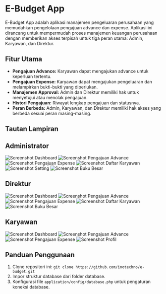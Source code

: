 # E-Budget App

E-Budget App adalah aplikasi manajemen pengeluaran perusahaan yang memudahkan pengelolaan pengajuan advance dan expense. Aplikasi ini dirancang untuk mempermudah proses manajemen keuangan perusahaan dengan memberikan akses terpisah untuk tiga peran utama: Admin, Karyawan, dan Direktur.

## Fitur Utama

- **Pengajuan Advance:** Karyawan dapat mengajukan advance untuk keperluan tertentu.
- **Pengajuan Expense:** Karyawan dapat mengajukan pengeluaran dan melampirkan bukti-bukti yang diperlukan.
- **Manajemen Approval:** Admin dan Direktur memiliki hak untuk menyetujui atau menolak pengajuan.
- **Histori Pengajuan:** Riwayat lengkap pengajuan dan statusnya.
- **Peran Berbeda:** Admin, Karyawan, dan Direktur memiliki hak akses yang berbeda sesuai peran masing-masing.

## Tautan Lampiran

## Administrator
![Screenshot Dashboard](screenshot/Administrator/Dashboard.png)
![Screenshot Pengajuan Advance](screenshot/Administrator/PengajuanAdvance.png)
![Screenshot Pengajuan Expense](screenshot/Administrator/PengajuanExpanse.png)
![Screenshot Daftar Karyawan](screenshot/Administrator/DaftarKaryawan.png)
![Screenshot Setting](screenshot/Administrator/Setting.png)
![Screenshot Buku Besar](screenshot/Direktur/BukuBesar.png)

## Direktur
![Screenshot Dashboard](screenshot/Direktur/Dashboard.png)
![Screenshot Pengajuan Advance](screenshot/Direktur/PengajuanAdvance.png)
![Screenshot Pengajuan Expense](screenshot/Direktur/PengajuanExpanse.png)
![Screenshot Daftar Karyawan](screenshot/Direktur/DaftarKaryawan.png)
![Screenshot Buku Besar](screenshot/Direktur/BukuBesar.png)

## Karyawan
![Screenshot Dashboard](screenshot/Karyawan/Dashboard.png)
![Screenshot Pengajuan Advance](screenshot/Karyawan/PengajuanAdvance.png)
![Screenshot Pengajuan Expense](screenshot/Karyawan/PengajuanExpanse.png)
![Screenshot Profil](screenshot/Karyawan/Profil.png)

## Panduan Penggunaan
1. Clone repositori ini: `git clone https://github.com/inotechno/e-budget.git`
2. Impor struktur database dari folder database.
3. Konfigurasi file `application/config/database.php` untuk pengaturan koneksi database.
